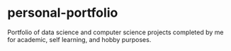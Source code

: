 # personal-portfolio
Portfolio of data science and computer science projects completed by me for academic, self learning, and hobby purposes.
